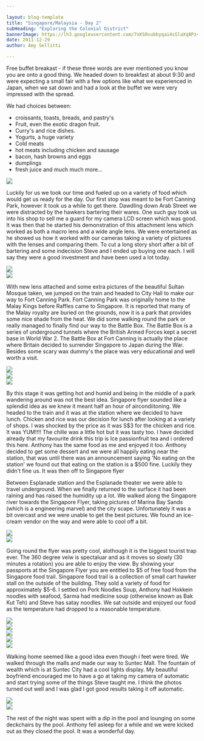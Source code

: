 ```yaml
---

layout: blog-template
title: "Singapore/Malaysia - Day 2"
subHeading: "Exploring the Colonial District"
bannerImage: https://lh3.googleusercontent.com/7xKS0vubbyqai4sSlaXq8Pz4j1MS68ISDAxyk2-SHc8Ng6gACGMBUDdastHfHCOxNS-VdJWQjj5yLrxa5Zk4xbS7Ri8_RCeLGyKRNJZCUyX1Cpv2Ou93sg0-z1EX82httuGbdvSGtQ
date: 2011-12-29
author: Amy Sellitti

---
```


Free buffet breakast - if these three words are ever mentioned you know you are onto a good thing. We headed down to breakfast at about 9:30 and were expecting a small fair with a few options like what we experienced in Japan, when we sat down and had a look at the buffet  we were very impressed with the spread. 

We had choices between:
- croissants, toasts, breads, and pastry's
- Fruit, even the exotic dragon fruit.
- Curry's and rice dishes.
- Yogurts, a huge variety
- Cold meats
- hot meats including chicken and sausage
- bacon, hash browns and eggs
- dumplings
- fresh juice 
and much much more...

<div class="center-image"><img src="https://lh3.googleusercontent.com/CrCRSJSeTO1F0adRd3FZQIXGIkgxNHRpzvwwPKUq3079iaOkHUt1xx8JcXLL1az1G2sp0r6WbFaO-seRhtOYQIV_EpxtWpYSs5-uomEsBEbO83Ow7Xn7qzi07yo8VuE5DmMYagDbkw" /></div>

Luckily for us we took our time and fueled up on a variety of food which would get us ready for the day. Our first stop was meant to be Fort Canning Park, however it took us a while to get there. Dawdling down Arab Street we were distracted by the hawkers bartering their wares. One such guy took us into his shop to sell me a guard for my camera LCD screen which was good. It was then that he started his demonstration of this attachment lens which worked as both a macro lens and a wide angle lens. We were entertained as he showed us how it worked with our cameras taking a variety of pictures with the lenses and comparing them. To cut a long story short after a bit of bartering and some indecision Steve and I ended up buying one each. I will say they were a good investment and have been used a lot today.

<div class="center-image"><img src="https://lh3.googleusercontent.com/zYUIoLhD6QLNEKadYBUWCfhMW-ur7SQw2lDtid5sxgcjrUMMe1lSFnuIH6cSkrINSAiWbCyQKPGkjI1gLJZfQhyrxD8wISO_yBH_sbhBVcIX99narqRqXdW-Pm9dJ3BsifEEEjJ66Q" /></div>
<div class="center-image"><img src="https://lh3.googleusercontent.com/mxYkUVjAoE5Sh7M7p2Wb1zViGVnv-Q481YOzFM2tcX1m5qpMav52FIHf0uwnVsG_spywl1LeyDUSa80XhrDovdUiRGmxvTcnUKKwc0hvce0PrRbCfMw3I_KAootEPcOcRsPJnW8ucw" /></div>

With new lens attached and some extra pictures of the beautiful Sultan Mosque taken, we jumped on the train and headed to City Hall to make our way to Fort Canning Park. Fort Canning Park was originally home to the Malay Kings before Raffles came to Singapore. It is reported that many of the Malay royalty are buried on the grounds, now it is a park that provides some nice shade from the heat. We did some walking round the park or really managed to finally find our way to the Battle Box. The Battle Box is a series of underground tunnels where the British Armed Forces kept a secret base in World War 2. The Battle Box at Fort Canning is actually the place where Britain decided to surrender Singapore to Japan during the War. Besides some scary wax dummy's the place was very educational and well worth a visit. 

<div class="center-image"><img src="https://lh3.googleusercontent.com/GlMDYfE5JrWC0_Xp_CIyNdJvtnJRIHk7d6Dq2sWd0wULk8z3_O9hrM5TK_wY-vCdthGNaLxm_uvZ50qh3vEnb26VvQW6WIUASrpMA5kvyODsLi5VxEkRoIeutTL7rBR_iNZus7KAtw" /></div>
<div class="center-image"><img src="https://lh3.googleusercontent.com/HFiEi_Il-Z-bVIXa1nYm7SvyJWCXHaBCq8yD_d3nL-dvxMORxXRUTOKlA5oX5nLlPzJ18s-K0uvIgtoVHheLcnR5BKxuPi7YS5ZmnwtRDMuzyTrJgFhneMQCF3Z3WFpuoqJsA8d6Ew" /></div>
<div class="center-image"><img src="https://lh3.googleusercontent.com/0_JKD1F_YQN0D5sICVM924kM1V3KuBJxXvriIDARVkl-J7o1A9kiP448N1nI1KjFwNad-CWyRVLLen1AZ8z1pmLLA-wbcHNpCX7p4SzZekVoJuK0cWQqxx58oQb22xgpH47vpJNR9A" /></div>

By this stage it was getting hot and humid and being in the middle of a park wandering around was not the best idea. Singapore flyer sounded like a splendid idea as we knew it meant half an hour of aircondiitoning. We headed to the train and it was at the station where we decided to have lunch. Chicken and rice was our decision for lunch after looking at a variety of shops. I was shocked by the price as it was S$3 for the chicken and rice. It was YUM!!!! The chille was a little hot but it was tasty too. I have decided already that my favourite drink this trip is Ice passionfruit tea and i ordered this here. Anthony has the same food as me and enjoyed it too. Anthony decided to get some dessert and we were all happily eating near the station, that was until there was an announcement saying 'No eating on the station' we found out that eating on the station is a $500 fine. Luckily they didn't fine us. It was then off to Singapore flyer

Between Esplanade station and the Esplanade theater we were able to travel underground. When we finally returned to the surface it had been raining and has raised the humidity up a lot. We walked along the Singapore river towards the Singapore Flyer, taking pictures of Marina Bay Sands (which is a engineering marvel) and the city scape. Unfortunately it was a bit overcast and we were unable to get the best pictures. We found an ice-cream vendor on the way and were able to cool off a bit.

<div class="center-image"><img src="https://lh3.googleusercontent.com/g4aOPx0OFYUnBoPuCZ2lf4paz1hWexqxZXCA17KEysKZ5Hf8vOAqZhYeqcIZT3M-5ZiX0YnGCI4YpV5v5Ri-QLqVzBYgNkjKqTfoCjWD5y8MS33ny4RYh-0n1LHxHdgW31Puk4mrgw" /></div>
<div class="center-image"><img src="https://lh3.googleusercontent.com/-HbS6z91mbEnuHwRi4TuCFIW2gL11tFUnN-sNbM02k_k9_HotFeLHCa8fN2M3M4AS6FbTz-Z_j9QVmOBlkvtuq3eXIFI3-yCdov8ouIaDwG7_JtRVoQOdeVqHa6KD10rhchqr3wSuw" /></div>

Going round the flyer was pretty cool, alothough it is the biggest tourist trap ever. The 360 degree veiw is spectaluar and as it moves so slowly (30 minutes a rotation) you are able to enjoy the view. By showing your passports at the Singapore Flyer you are entitled to $5 of free food from the Singapore food trail. Singapore food trail is a collection of small cart hawker stall on the outside of the building. They sold a variety of food for approximately $5-6. I settled on Pork Noodles Soup, Anthony had Hokkein noodles with seafood, Sarma had medicine soup (otherwise known as Bak Kut Teh) and Steve has satay noodles. We sat outside and enjoyed our food as the temperature had dropped to a reasonable temperature.

<div class="center-image"><img src="https://lh3.googleusercontent.com/wG6rA7szEmRaKk4sao3LneNk8f8uErFYfzcV5mlX8rbNDuCWO02JHaQsh6OFVxLJMIjDR6fTlbSF-f0nn013njN8Rc6Kade2WrMUVGMoz0X_EEITW82CFVlnv-3iwDWes9RbG8cZGw" /></div>
<div class="center-image"><img src="https://lh3.googleusercontent.com/27hOvgW7HogbcxC-StJ38d1-Oxj6LKyFBayN6wU8xFjUyTm9mE5Jlto4zox9yNeq44KG2N_ZbejA9ul8gynaWJJuTYmnhupF1zRrpqQDBdWVB_stUfilcf0bPVvMwuofXQV8I9m5Dw" /></div>
<div class="center-image"><img src="https://lh3.googleusercontent.com/0A1BBCcqPYco1Pw5yXuxSkSizd3P60kp_b5qDM8KOlHVwy6_bVqBjUu-qL4IqFra_3W4XPPnyQ9g9eHQzRyKuksxXgn5FB30_e8wmmPv3RDR2L_xn4KoFr3Tg9vEaAvZ_fMDA4z97A" /></div>
<div class="center-image"><img src="https://lh3.googleusercontent.com/bBTtyCdnUh9DdtpIypY6Oc8BvP5tMMZnSMbYeyZu_C2f9EwRXi1JQBv3IEreiPjV6slwS_L7MIXDyPPz6MioHYuCK6yR4wxp84NJhdyeQniJ2h0sLdgrGp7Mt51fyQIf4mMtWwv67g" /></div>
<div class="center-image"><img src="https://lh3.googleusercontent.com/f790EgWUkcPgRapAim_b4G7050xGH4hi_cOfBh2WhxZiMhm8G0MCJdLMOtSBSxZMgDFucIl4fWT2YG8Pj6DkT-2Ed-KV6cH1QLkH-iQRIqtD-QpMdHjvavkwyy171Y_t5WCr2FTTTg" /></div>

Walking home seemed like a good idea even though i feet were tired. We walked through the malls and made our way to Suntec Mall. The fountain of wealth which is at Suntec City had a cool lights display. My beautiful boyfriend encouraged me to have a go at taking my camera of automatic and start trying some of the things Steve taught me. I think the photos turned out well and I was glad I got good results taking it off automatic.

<div class="center-image"><img src="https://lh3.googleusercontent.com/N9LTimLTNMMRF9uxGQPEnrdS5gV7ld3FE9c33T4EWrYyW0epcBv6BuCuv-Nr6ulDagPwntnBEc5sKLEWZJNeAUySuYWtTBc8bsCuOKCCTeuvPCkNUV-Uiy9EQSjNQ-v7cXsj6UtSCg" /></div>
<div class="center-image"><img src="https://lh3.googleusercontent.com/AF3gGOxC3-rDJWqBRdRf-QvcF3M31AlD-Dng0al9PebKwu1ucYQlgtrjm8q4okdBMG3_5AK_nJhaNOx5hysD8xbT-pqCibe9xyAXtgaCQ_qU84IA7CdyHLrHtA6lSyiO8bPNvx5JKg" /></div>

The rest of the night was spent with a dip in the pool and lounging on some deckchairs by the pool. Anthony fell asleep for a while and we were kicked out as they closed the pool. It was a wonderful day.


